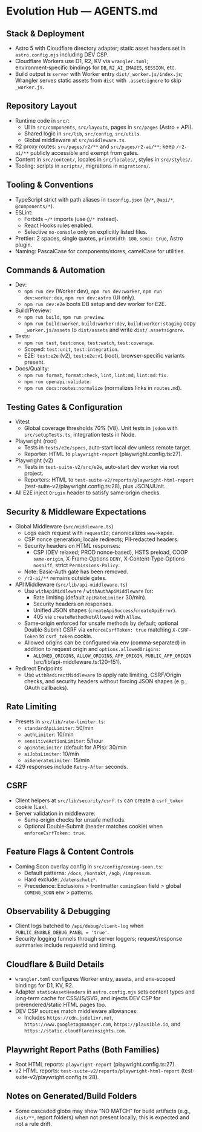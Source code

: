 # Evolution Hub — AGENTS.md

## Stack & Deployment

- Astro 5 with Cloudflare directory adapter; static asset headers set in `astro.config.mjs` including DEV CSP.
- Cloudflare Workers use D1, R2, KV via `wrangler.toml`; environment‑specific bindings for `DB`, `R2_AI_IMAGES`, `SESSION`, etc.
- Build output is `server` with Worker entry `dist/_worker.js/index.js`; Wrangler serves static assets from `dist` with `.assetsignore` to skip `_worker.js`.

## Repository Layout

- Runtime code in `src/`:
  - UI in `src/components`, `src/layouts`, pages in `src/pages` (Astro + API).
  - Shared logic in `src/lib`, `src/config`, `src/utils`.
  - Global middleware at `src/middleware.ts`.
- R2 proxy routes: `src/pages/r2/**` and `src/pages/r2-ai/**`; keep `/r2-ai/**` publicly accessible and exempt from gates.
- Content in `src/content/`, locales in `src/locales/`, styles in `src/styles/`.
- Tooling: scripts in `scripts/`, migrations in `migrations/`.

## Tooling & Conventions

- TypeScript strict with path aliases in `tsconfig.json` (`@/*`, `@api/*`, `@components/*`).
- ESLint:
  - Forbids `~/*` imports (use `@/*` instead).
  - React Hooks rules enabled.
  - Selective `no-console` only on explicitly listed files.
- Prettier: 2 spaces, single quotes, `printWidth 100`, `semi: true`, Astro plugin.
- Naming: PascalCase for components/stores, camelCase for utilities.

## Commands & Automation

- Dev:
  - `npm run dev` (Worker dev), `npm run dev:worker`, `npm run dev:worker:dev`, `npm run dev:astro` (UI only).
  - `npm run dev:e2e` boots DB setup and dev worker for E2E.
- Build/Preview:
  - `npm run build`, `npm run preview`.
  - `npm run build:worker`, `build:worker:dev`, `build:worker:staging` copy `_worker.js/assets` to `dist/assets` and write `dist/.assetsignore`.
- Tests:
  - `npm run test`, `test:once`, `test:watch`, `test:coverage`.
  - Scoped: `test:unit`, `test:integration`.
  - E2E: `test:e2e` (v2), `test:e2e:v1` (root), browser‑specific variants present.
- Docs/Quality:
  - `npm run format`, `format:check`, `lint`, `lint:md`, `lint:md:fix`.
  - `npm run openapi:validate`.
  - `npm run docs:routes:normalize` (normalizes links in `routes.md`).

## Testing Gates & Configuration

- Vitest
  - Global coverage thresholds 70% (V8). Unit tests in `jsdom` with `src/setupTests.ts`, integration tests in Node.
- Playwright (root)
  - Tests in `tests/e2e/specs`, auto‑start local dev unless remote target.
  - Reporter: HTML to `playwright-report` (playwright.config.ts:27).
- Playwright (v2)
  - Tests in `test-suite-v2/src/e2e`, auto‑start dev worker via root project.
  - Reporters: HTML to `test-suite-v2/reports/playwright-html-report` (test-suite-v2/playwright.config.ts:28), plus JSON/JUnit.
- All E2E inject `Origin` header to satisfy same‑origin checks.

## Security & Middleware Expectations

- Global Middleware (`src/middleware.ts`)
  - Logs each request with `requestId`; canonicalizes `www`→apex.
  - CSP nonce generation; locale redirects; PII‑redacted headers.
  - Security headers on HTML responses:
    - CSP (DEV relaxed; PROD nonce‑based), HSTS preload, COOP `same-origin`, X‑Frame‑Options `DENY`, X‑Content‑Type‑Options `nosniff`, strict `Permissions-Policy`.
  - Note: Basic‑Auth gate has been removed.
  - `/r2-ai/**` remains outside gates.
- API Middleware (`src/lib/api-middleware.ts`)
  - Use `withApiMiddleware` / `withAuthApiMiddleware` for:
    - Rate limiting (default `apiRateLimiter` 30/min).
    - Security headers on responses.
    - Unified JSON shapes (`createApiSuccess`/`createApiError`).
    - 405 via `createMethodNotAllowed` with `Allow`.
  - Same‑origin enforced for unsafe methods by default; optional Double‑Submit CSRF via `enforceCsrfToken: true` matching `X-CSRF-Token` to `csrf_token` cookie.
  - Allowed origins can be configured via env (comma‑separated) in addition to request origin and `options.allowedOrigins`:
    - `ALLOWED_ORIGINS`, `ALLOW_ORIGINS`, `APP_ORIGIN`, `PUBLIC_APP_ORIGIN` (src/lib/api-middleware.ts:120–151).
- Redirect Endpoints
  - Use `withRedirectMiddleware` to apply rate limiting, CSRF/Origin checks, and security headers without forcing JSON shapes (e.g., OAuth callbacks).

## Rate Limiting

- Presets in `src/lib/rate-limiter.ts`:
  - `standardApiLimiter`: 50/min
  - `authLimiter`: 10/min
  - `sensitiveActionLimiter`: 5/hour
  - `apiRateLimiter` (default for APIs): 30/min
  - `aiJobsLimiter`: 10/min
  - `aiGenerateLimiter`: 15/min
- 429 responses include `Retry-After` seconds.

## CSRF

- Client helpers at `src/lib/security/csrf.ts` can create a `csrf_token` cookie (Lax).
- Server validation in middleware:
  - Same‑origin checks for unsafe methods.
  - Optional Double‑Submit (header matches cookie) when `enforceCsrfToken: true`.

## Feature Flags & Content Controls

- Coming Soon overlay config in `src/config/coming-soon.ts`:
  - Default patterns: `/docs`, `/kontakt`, `/agb`, `/impressum`.
  - Hard exclude: `/datenschutz*`.
  - Precedence: Exclusions > frontmatter `comingSoon` field > global `COMING_SOON` env > patterns.

## Observability & Debugging

- Client logs batched to `/api/debug/client-log` when `PUBLIC_ENABLE_DEBUG_PANEL = 'true'`.
- Security logging funnels through server loggers; request/response summaries include requestId and timing.

## Cloudflare & Build Details

- `wrangler.toml` configures Worker entry, assets, and env‑scoped bindings for D1, KV, R2.
- Adapter `staticAssetHeaders` in `astro.config.mjs` sets content types and long‑term cache for CSS/JS/SVG, and injects DEV CSP for prerendered/static HTML pages too.
- DEV CSP sources match middleware allowances:
  - Includes `https://cdn.jsdelivr.net`, `https://www.googletagmanager.com`, `https://plausible.io`, and `https://static.cloudflareinsights.com`.

## Playwright Report Paths (Both Families)

- Root HTML reports: `playwright-report` (playwright.config.ts:27).
- v2 HTML reports: `test-suite-v2/reports/playwright-html-report` (test-suite-v2/playwright.config.ts:28).

## Notes on Generated/Build Folders

- Some cascaded globs may show “NO MATCH” for build artifacts (e.g., `dist/**`, report folders) when not present locally; this is expected and not a rule drift.
